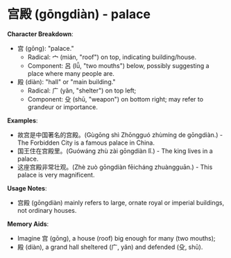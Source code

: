# **宫殿 (gōngdiàn) - palace**

**Character Breakdown**:  
- 宫 (gōng): "palace."
  - Radical: 宀 (mián, "roof") on top, indicating building/house.
  - Component: 呂 (lǚ, "two mouths") below, possibly suggesting a place where many people are.  
- 殿 (diàn): "hall" or "main building."
  - Radical: 广 (yǎn, "shelter") on top left;
  - Component: 殳 (shū, "weapon") on bottom right; may refer to grandeur or importance.

**Examples**:  
- 故宫是中国著名的宫殿。(Gùgōng shì Zhōngguó zhùmíng de gōngdiàn.) - The Forbidden City is a famous palace in China.  
- 国王住在宫殿里。(Guówáng zhù zài gōngdiàn lǐ.) - The king lives in a palace.  
- 这座宫殿非常壮观。(Zhè zuò gōngdiàn fēicháng zhuàngguān.) - This palace is very magnificent.

**Usage Notes**:  
- 宫殿 (gōngdiàn) mainly refers to large, ornate royal or imperial buildings, not ordinary houses.

**Memory Aids**:  
- Imagine 宫 (gōng), a house (roof) big enough for many (two mouths);  
- 殿 (diàn), a grand hall sheltered (广, yǎn) and defended (殳, shū).
